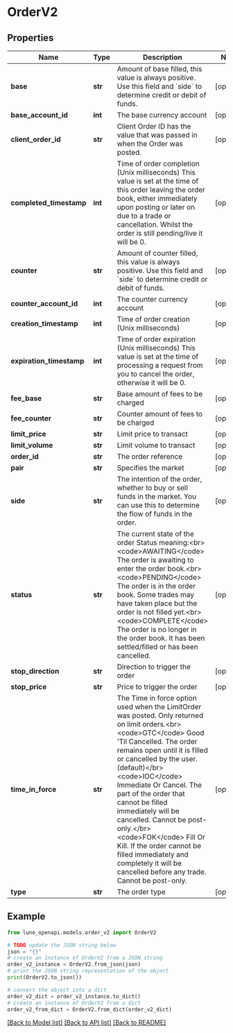 # OrderV2


## Properties

Name | Type | Description | Notes
------------ | ------------- | ------------- | -------------
**base** | **str** | Amount of base filled, this value is always positive.  Use this field and &#x60;side&#x60; to determine credit or debit of funds. | [optional] 
**base_account_id** | **int** | The base currency account | [optional] 
**client_order_id** | **str** | Client Order ID has the value that was passed in when the Order was posted. | [optional] 
**completed_timestamp** | **int** | Time of order completion (Unix milliseconds)  This value is set at the time of this order leaving the order book, either immediately upon posting or later on due to a trade or cancellation. Whilst the order is still pending/live it will be 0. | [optional] 
**counter** | **str** | Amount of counter filled, this value is always positive.  Use this field and &#x60;side&#x60; to determine credit or debit of funds. | [optional] 
**counter_account_id** | **int** | The counter currency account | [optional] 
**creation_timestamp** | **int** | Time of order creation (Unix milliseconds) | [optional] 
**expiration_timestamp** | **int** | Time of order expiration (Unix milliseconds)  This value is set at the time of processing a request from you to cancel the order, otherwise it will be 0. | [optional] 
**fee_base** | **str** | Base amount of fees to be charged | [optional] 
**fee_counter** | **str** | Counter amount of fees to be charged | [optional] 
**limit_price** | **str** | Limit price to transact | [optional] 
**limit_volume** | **str** | Limit volume to transact | [optional] 
**order_id** | **str** | The order reference | [optional] 
**pair** | **str** | Specifies the market | [optional] 
**side** | **str** | The intention of the order, whether to buy or sell funds in the market.  You can use this to determine the flow of funds in the order. | [optional] 
**status** | **str** | The current state of the order  Status meaning:&lt;br&gt; &lt;code&gt;AWAITING&lt;/code&gt; The order is awaiting to enter the order book.&lt;br&gt; &lt;code&gt;PENDING&lt;/code&gt; The order is in the order book. Some trades may have taken place but the order is not filled yet.&lt;br&gt; &lt;code&gt;COMPLETE&lt;/code&gt; The order is no longer in the order book. It has been settled/filled or has been cancelled. | [optional] 
**stop_direction** | **str** | Direction to trigger the order | [optional] 
**stop_price** | **str** | Price to trigger the order | [optional] 
**time_in_force** | **str** | The Time in force option used when the LimitOrder was posted.  Only returned on limit orders.&lt;br&gt; &lt;code&gt;GTC&lt;/code&gt; Good &#39;Til Cancelled. The order remains open until it is filled or cancelled by the user. (default)&lt;/br&gt; &lt;code&gt;IOC&lt;/code&gt; Immediate Or Cancel. The part of the order that cannot be filled immediately will be cancelled. Cannot be post-only.&lt;/br&gt; &lt;code&gt;FOK&lt;/code&gt; Fill Or Kill. If the order cannot be filled immediately and completely it will be cancelled before any trade. Cannot be post-only. | [optional] 
**type** | **str** | The order type | [optional] 

## Example

```python
from luno_openapi.models.order_v2 import OrderV2

# TODO update the JSON string below
json = "{}"
# create an instance of OrderV2 from a JSON string
order_v2_instance = OrderV2.from_json(json)
# print the JSON string representation of the object
print(OrderV2.to_json())

# convert the object into a dict
order_v2_dict = order_v2_instance.to_dict()
# create an instance of OrderV2 from a dict
order_v2_from_dict = OrderV2.from_dict(order_v2_dict)
```
[[Back to Model list]](../README.md#documentation-for-models) [[Back to API list]](../README.md#documentation-for-api-endpoints) [[Back to README]](../README.md)


